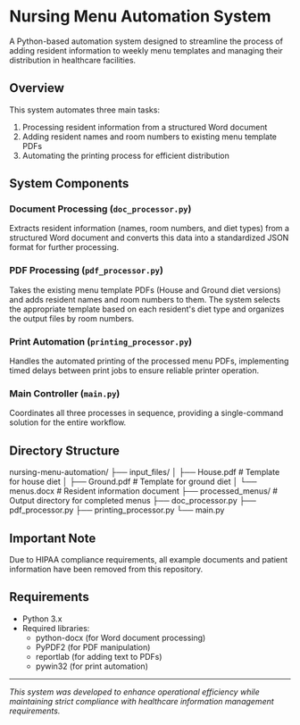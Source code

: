 
# Nursing Menu Automation System

A Python-based automation system designed to streamline the process of adding resident information to weekly menu templates and managing their distribution in healthcare facilities.

## Overview

This system automates three main tasks:
1. Processing resident information from a structured Word document
2. Adding resident names and room numbers to existing menu template PDFs
3. Automating the printing process for efficient distribution

## System Components

### Document Processing (`doc_processor.py`)
Extracts resident information (names, room numbers, and diet types) from a structured Word document and converts this data into a standardized JSON format for further processing.

### PDF Processing (`pdf_processor.py`)
Takes the existing menu template PDFs (House and Ground diet versions) and adds resident names and room numbers to them. The system selects the appropriate template based on each resident's diet type and organizes the output files by room numbers.

### Print Automation (`printing_processor.py`)
Handles the automated printing of the processed menu PDFs, implementing timed delays between print jobs to ensure reliable printer operation.

### Main Controller (`main.py`)
Coordinates all three processes in sequence, providing a single-command solution for the entire workflow.

## Directory Structure

nursing-menu-automation/
├── input_files/
│   ├── House.pdf        # Template for house diet
│   ├── Ground.pdf       # Template for ground diet
│   └── menus.docx       # Resident information document
├── processed_menus/     # Output directory for completed menus
├── doc_processor.py
├── pdf_processor.py
├── printing_processor.py
└── main.py


## Important Note

Due to HIPAA compliance requirements, all example documents and patient information have been removed from this repository.
## Requirements

- Python 3.x
- Required libraries:
  - python-docx (for Word document processing)
  - PyPDF2 (for PDF manipulation)
  - reportlab (for adding text to PDFs)
  - pywin32 (for print automation)
    
---
*This system was developed to enhance operational efficiency while maintaining strict compliance with healthcare information management requirements.*
